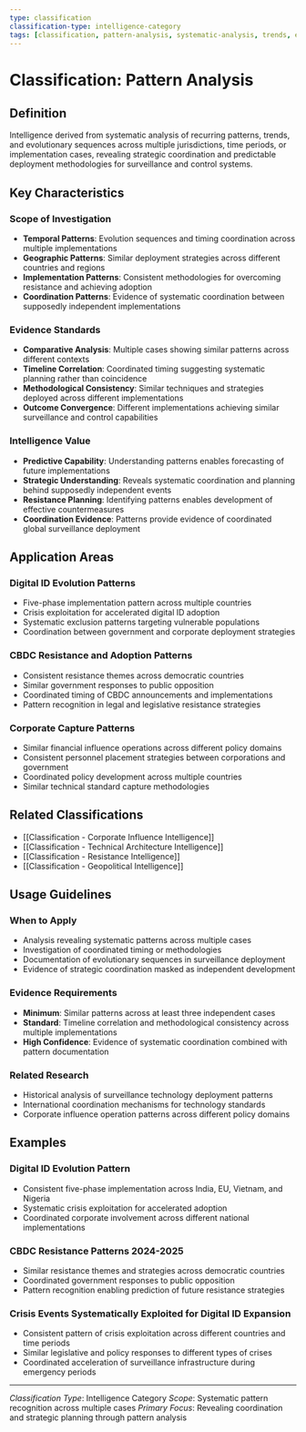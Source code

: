 ```yaml
---
type: classification
classification-type: intelligence-category
tags: [classification, pattern-analysis, systematic-analysis, trends, evolution]
---
```


# Classification: Pattern Analysis

## Definition

Intelligence derived from systematic analysis of recurring patterns, trends, and evolutionary sequences across multiple jurisdictions, time periods, or implementation cases, revealing strategic coordination and predictable deployment methodologies for surveillance and control systems.

## Key Characteristics

### **Scope of Investigation**
- **Temporal Patterns**: Evolution sequences and timing coordination across multiple implementations
- **Geographic Patterns**: Similar deployment strategies across different countries and regions
- **Implementation Patterns**: Consistent methodologies for overcoming resistance and achieving adoption
- **Coordination Patterns**: Evidence of systematic coordination between supposedly independent implementations

### **Evidence Standards**
- **Comparative Analysis**: Multiple cases showing similar patterns across different contexts
- **Timeline Correlation**: Coordinated timing suggesting systematic planning rather than coincidence
- **Methodological Consistency**: Similar techniques and strategies deployed across different implementations
- **Outcome Convergence**: Different implementations achieving similar surveillance and control capabilities

### **Intelligence Value**
- **Predictive Capability**: Understanding patterns enables forecasting of future implementations
- **Strategic Understanding**: Reveals systematic coordination and planning behind supposedly independent events
- **Resistance Planning**: Identifying patterns enables development of effective countermeasures
- **Coordination Evidence**: Patterns provide evidence of coordinated global surveillance deployment

## Application Areas

### **Digital ID Evolution Patterns**
- Five-phase implementation pattern across multiple countries
- Crisis exploitation for accelerated digital ID adoption
- Systematic exclusion patterns targeting vulnerable populations
- Coordination between government and corporate deployment strategies

### **CBDC Resistance and Adoption Patterns**
- Consistent resistance themes across democratic countries
- Similar government responses to public opposition
- Coordinated timing of CBDC announcements and implementations
- Pattern recognition in legal and legislative resistance strategies

### **Corporate Capture Patterns**
- Similar financial influence operations across different policy domains
- Consistent personnel placement strategies between corporations and government
- Coordinated policy development across multiple countries
- Similar technical standard capture methodologies

## Related Classifications

- [[Classification - Corporate Influence Intelligence]]
- [[Classification - Technical Architecture Intelligence]]
- [[Classification - Resistance Intelligence]]
- [[Classification - Geopolitical Intelligence]]

## Usage Guidelines

### **When to Apply**
- Analysis revealing systematic patterns across multiple cases
- Investigation of coordinated timing or methodologies
- Documentation of evolutionary sequences in surveillance deployment
- Evidence of strategic coordination masked as independent development

### **Evidence Requirements**
- **Minimum**: Similar patterns across at least three independent cases
- **Standard**: Timeline correlation and methodological consistency across multiple implementations
- **High Confidence**: Evidence of systematic coordination combined with pattern documentation

### **Related Research**
- Historical analysis of surveillance technology deployment patterns
- International coordination mechanisms for technology standards
- Corporate influence operation patterns across different policy domains

## Examples

### **Digital ID Evolution Pattern**
- Consistent five-phase implementation across India, EU, Vietnam, and Nigeria
- Systematic crisis exploitation for accelerated adoption
- Coordinated corporate involvement across different national implementations

### **CBDC Resistance Patterns 2024-2025**
- Similar resistance themes and strategies across democratic countries
- Coordinated government responses to public opposition
- Pattern recognition enabling prediction of future resistance strategies

### **Crisis Events Systematically Exploited for Digital ID Expansion**
- Consistent pattern of crisis exploitation across different countries and time periods
- Similar legislative and policy responses to different types of crises
- Coordinated acceleration of surveillance infrastructure during emergency periods

---
*Classification Type*: Intelligence Category
*Scope*: Systematic pattern recognition across multiple cases
*Primary Focus*: Revealing coordination and strategic planning through pattern analysis
